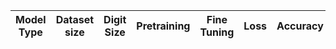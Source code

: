 |Model Type| Dataset size | Digit Size |Pretraining | Fine Tuning| Loss | Accuracy | OOD Loss | OOD Accuracy |
| -------- | :-------------:|:---:|:--:|:--:|:--:|:--:|:--:|--:|
